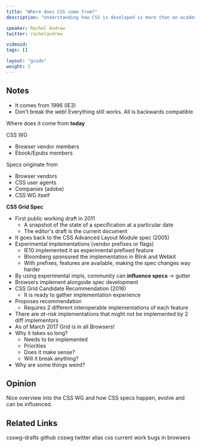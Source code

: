 ```yaml
---
title: "Where does CSS come from?"
description: "Understanding how CSS is developed is more than an academic exercise. It gives you a way of understanding why things are weird, which is a good starting point to avoiding or fixing weirdness. It can give you an early heads up as to what might be happening in the very near future. It also opens up an opportunity to be part of the process, to contribute to CSS - just like any open source project. Then once we have new CSS on the horizon, we can all be part of encouraging browser vendors to ship it!"

speaker: Rachel Andrew
twitter: rachelandrew

videoid:
tags: []

layout: "guide"
weight: 2
---
```


<article id="1">

## Notes

* It comes from 1996 (IE3)
* Don't break the web! Everything still works. All is backwards compatible

Where does it come from **today**

CSS WG
* Browser vendor members
* Ebook/Epubs members

Specs originate from
* Browser vendors
* CSS user agents
* Companies (adobe)
* CSS WG itself

**CSS Grid Spec**
* First public working draft in 2011
	* A snapshot of the state of a specification at a particular date
	* The editor's draft is the current document
* It goes back to the CSS Advanced Layout Module spec (2005)
* Experimental implementations (vendor prefixes or flags)
	* IE10 implemented it as experimental prefixed feature
	* Bloomberg sponsored the implementation in Blink and Webkit
	* With prefixes, features are available, making the spec changes way harder
* By using experimental impls, community can **influence specs** -> gutter
* Browsers implement alongside spec development
* CSS Grid Candidate Recommendation (2016)
	* It is ready to gather implementation experience
* Proposes recommendation
	* Requires 2 different interoperable implementations of each feature
* There are _at-risk_ implementations that might not be implemented by 2 diff implementors
* As of March 2017 Grid is in all Browsers!
* Why it takes so long?
	* Needs to be implemented
	* Priorities
	* Does it make sense?
	* Will it break anything?
* Why are some things weird?

</article>

<article id="2">

## Opinion

Nice overview into the CSS WG and how CSS specs happen, evolve and can be influenced.

</article>

<article id="3">

## Related Links

csswg-drafts github
csswg twitter alias
css current work
bugs in browsers

</article>